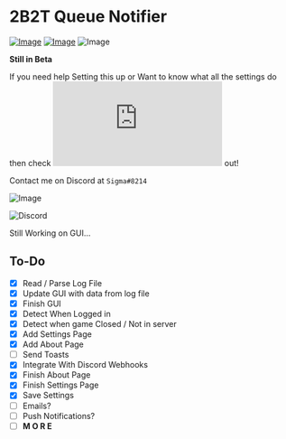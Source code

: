 # 2B2T Queue Notifier

[![Image](https://img.shields.io/badge/Download-NONE-red?style=for-the-badge)]() [![Image](https://img.shields.io/badge/.NET-V4.7.2+-informational?style=for-the-badge)](https://dotnet.microsoft.com/) ![Image](https://img.shields.io/badge/Windows-10-green?style=for-the-badge) 

<!--![Image](https://img.shields.io/badge/Contains-Tasty_Spaghetti_Code-orange?style=for-the-badge)-->

**Still in Beta**

If you need help Setting this up or Want to know what all the settings do then check ![this](https://github.com/Basicprogrammer10/2B2T-Queue-Notifier/blob/master/Settings.md) out!

Contact me on Discord at `Sigma#8214`<br>

![Image](https://i.imgur.com/pKdqUnm.png)

![Discord](https://i.imgur.com/VcLeG0n.png)

Still Working on GUI...

## To-Do

- [X] Read / Parse Log File
- [X] Update GUI with data from log file
- [X] Finish GUI
- [X] Detect When Logged in
- [X] Detect when game Closed / Not in server
- [X] Add Settings Page
- [X] Add About Page
- [ ] Send Toasts
- [X] Integrate With Discord Webhooks
- [X] Finish About Page
- [X] Finish Settings Page
- [X] Save Settings
- [ ] Emails?
- [ ] Push Notifications?
- [ ] **M O R E**

